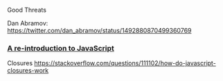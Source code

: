 Good Threats 

Dan Abramov: https://twitter.com/dan_abramov/status/1492880870499360769


### [A re-introduction to JavaScript](https://developer.mozilla.org/en-US/docs/Web/JavaScript/A_re-introduction_to_JavaScript)

Closures
https://stackoverflow.com/questions/111102/how-do-javascript-closures-work